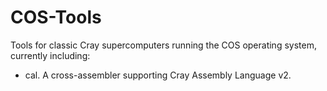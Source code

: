 # COS-Tools
Tools for classic Cray supercomputers running the COS operating system,
currently including:

- cal. A cross-assembler supporting Cray Assembly Language v2.
